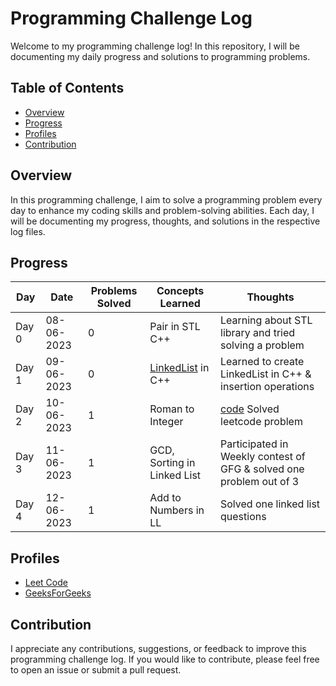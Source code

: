 # Programming Challenge Log

Welcome to my programming challenge log! In this repository, I will be documenting my daily progress and solutions to programming problems.

## Table of Contents

- [Overview](#overview)
- [Progress](#progress)
- [Profiles](#profiles)
- [Contribution](#contribution)

## Overview

In this programming challenge, I aim to solve a programming problem every day to enhance my coding skills and problem-solving abilities. Each day, I will be documenting my progress, thoughts, and solutions in the respective log files.

## Progress

<!-- Update the table below with your daily progress -->

| **Day**   | **Date**       | **Problems Solved** | **Concepts Learned** | **Thoughts**                                               |
| --------- | ----------     | --------------      | ----------------     |     ----------------------------------------------------   |
| Day 0     | 08-06-2023     |       0             | Pair in STL C++      | Learning about STL library and tried solving a problem     |
| Day 1     | 09-06-2023     |       0             | [LinkedList](https://github.com/BalveerSinghYT/DSA/tree/main/LinkedList) in C++  | Learned to create LinkedList in C++ & insertion operations |
| Day 2     | 10-06-2023     |       1             | Roman to Integer     | [code](https://leetcode.com/problems/roman-to-integer/solutions/3622898/my-learning-of-the-day2/) Solved leetcode problem |
| Day 3     | 11-06-2023     |       1             | GCD, Sorting in Linked List | Participated in Weekly contest of GFG & solved one problem out of 3 |
| Day 4     | 12-06-2023     |       1             | Add to Numbers in LL | Solved one linked list questions |



## Profiles

<!-- Include any resources, tutorials, or references you found helpful -->

- [Leet Code](https://leetcode.com/BalveerSinghYT/)
- [GeeksForGeeks](https://auth.geeksforgeeks.org/user/balveersinghyt/)

## Contribution

I appreciate any contributions, suggestions, or feedback to improve this programming challenge log. If you would like to contribute, please feel free to open an issue or submit a pull request.

